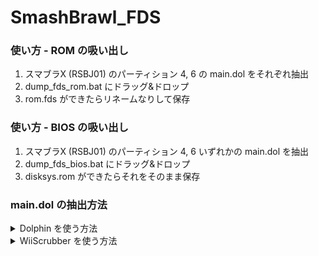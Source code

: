 # SmashBrawl_FDS

### 使い方 - ROM の吸い出し

1. スマブラX (RSBJ01) のパーティション 4, 6 の main.dol をそれぞれ抽出
2. dump_fds_rom.bat にドラッグ&ドロップ
3. rom.fds ができたらリネームなりして保存

### 使い方 - BIOS の吸い出し

1. スマブラX (RSBJ01) のパーティション 4, 6 いずれかの main.dol を抽出
2. dump_fds_bios.bat にドラッグ&ドロップ
3. disksys.rom ができたらそれをそのまま保存

### main.dol の抽出方法
<details><summary>Dolphin を使う方法</summary>

  1. [Dolphin](https://dolphin-emu.org/) をインストール
  2. 右クリックから「プロパティ」 → 「構造」タブを開く
  3. HBAJ01, HBCJ01 でそれぞれ右クリック → 「システムデータを抽出...」 をクリック
  4. sys フォルダ に main.dol がある
  
</details>
<details><summary>WiiScrubber を使う方法</summary>

  1. [WiiScrubber](https://wiidatabase.de/downloads/pc-tools/wiiscrubber/) をインストール
  2. MakeKeyBin.exe を起動し, ウィンドウの指示に従い値を入力
  3. WIIScrubber.exe を起動し, 「LOAD ISO」をクリックし, RSBJ01 の ROM を選択
  4. Partition 4, 6 の main.dol を選択し, 右クリック → 「Extract」をクリック
  
</details>
